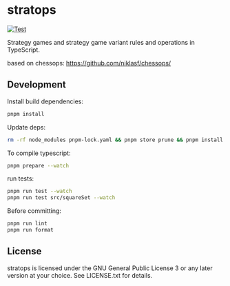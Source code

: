 # stratops

[![Test](https://github.com/Mind-Sports-Games/stratops/workflows/Test/badge.svg)](https://github.com/Mind-Sports-Games/stratops/actions)

Strategy games and strategy game variant rules and operations in TypeScript.

based on chessops: https://github.com/niklasf/chessops/

## Development

Install build dependencies:

```sh
pnpm install
```

Update deps:

```sh
rm -rf node_modules pnpm-lock.yaml && pnpm store prune && pnpm install
```

To compile typescript:

```sh
pnpm prepare --watch
```

run tests:

```sh
pnpm run test --watch
pnpm run test src/squareSet --watch
```

Before committing:

```sh
pnpm run lint
pnpm run format
```

## License

stratops is licensed under the GNU General Public License 3 or any later
version at your choice. See LICENSE.txt for details.
